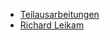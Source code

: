 * [Teilausarbeitungen](/Teilausarbeitungen/)
* [Richard Leikam](/Teilausarbeitungen/Richard_Leikam.md)